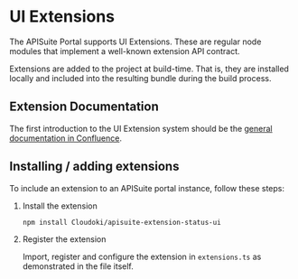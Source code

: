 # UI Extensions

The APISuite Portal supports UI Extensions. These are regular node modules that implement a well-known extension API contract.

Extensions are added to the project at build-time. That is, they are installed locally and included into the resulting bundle during the build process.

## Extension Documentation

The first introduction to the UI Extension system should be the [general documentation in Confluence](https://cloudoki.atlassian.net/wiki/spaces/AS/pages/275054593/UI+Extensions).

## Installing / adding extensions

To include an extension to an APISuite portal instance, follow these steps:

1. Install the extension

       npm install Cloudoki/apisuite-extension-status-ui

1. Register the extension

    Import, register and configure the extension in `extensions.ts` as demonstrated in the file itself.

